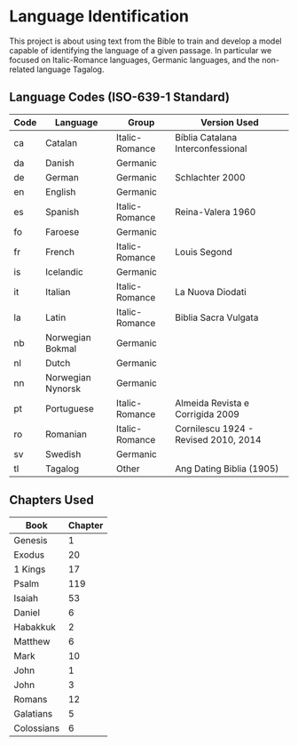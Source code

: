 # Language Identification

This project is about using text from the Bible to train and develop a model
capable of identifying the language of a given passage. In particular we focused
on Italic-Romance languages, Germanic languages, and the non-related language Tagalog.

## Language Codes (ISO-639-1 Standard)

Code | Language | Group | Version Used
--- | --- | --- | ---
ca | Catalan | Italic-Romance | Bíblia Catalana Interconfessional
da | Danish | Germanic 
de | German | Germanic | Schlachter 2000 
en | English | Germanic 
es | Spanish | Italic-Romance | Reina-Valera 1960
fo | Faroese | Germanic 
fr | French | Italic-Romance | Louis Segond
is | Icelandic | Germanic 
it | Italian | Italic-Romance | La Nuova Diodati
la | Latin | Italic-Romance | Biblia Sacra Vulgata
nb | Norwegian Bokmal | Germanic 
nl | Dutch | Germanic 
nn | Norwegian Nynorsk | Germanic 
pt | Portuguese | Italic-Romance | Almeida Revista e Corrigida 2009
ro | Romanian | Italic-Romance | Cornilescu 1924 - Revised 2010, 2014
sv | Swedish | Germanic 
tl | Tagalog | Other | Ang Dating Biblia (1905)

## Chapters Used
Book | Chapter
--- | ---
Genesis | 1
Exodus | 20
1 Kings | 17
Psalm | 119
Isaiah | 53
Daniel | 6
Habakkuk | 2
Matthew | 6
Mark | 10
John | 1
John | 3
Romans | 12
Galatians | 5
Colossians | 6
